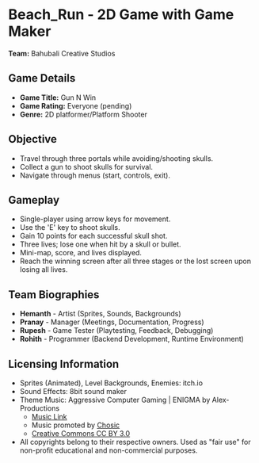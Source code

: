 # Beach_Run - 2D Game with Game Maker

**Team:** Bahubali Creative Studios

## Game Details
- **Game Title:** Gun N Win
- **Game Rating:** Everyone (pending)
- **Genre:** 2D platformer/Platform Shooter

## Objective
- Travel through three portals while avoiding/shooting skulls.
- Collect a gun to shoot skulls for survival.
- Navigate through menus (start, controls, exit).

## Gameplay
- Single-player using arrow keys for movement.
- Use the 'E' key to shoot skulls.
- Gain 10 points for each successful skull shot.
- Three lives; lose one when hit by a skull or bullet.
- Mini-map, score, and lives displayed.
- Reach the winning screen after all three stages or the lost screen upon losing all lives.

## Team Biographies
- **Hemanth** - Artist (Sprites, Sounds, Backgrounds)
- **Pranay** - Manager (Meetings, Documentation, Progress)
- **Rupesh** - Game Tester (Playtesting, Feedback, Debugging)
- **Rohith** - Programmer (Backend Development, Runtime Environment)

## Licensing Information
- Sprites (Animated), Level Backgrounds, Enemies: itch.io
- Sound Effects: 8bit sound maker
- Theme Music: Aggressive Computer Gaming | ENIGMA by Alex-Productions
  - [Music Link](https://www.youtube.com/channel/UCx0_M61F81Nfb-BRXE-SeVA)
  - Music promoted by [Chosic](https://www.chosic.com/free-music/all/)
  - [Creative Commons CC BY 3.0](https://creativecommons.org/licenses/by/3.0/)
- All copyrights belong to their respective owners. Used as "fair use" for non-profit educational and non-commercial purposes.
